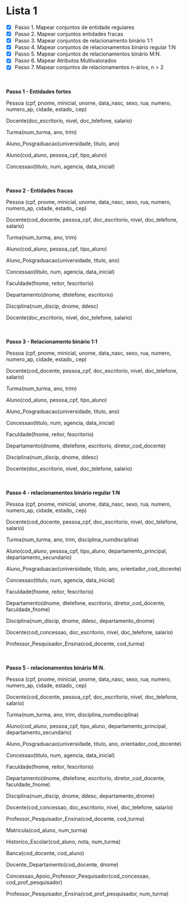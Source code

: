# Lista 1

- [x]  Passo 1. Mapear conjuntos de entidade regulares
- [x]  Passo 2. Mapear conjuntos entidades fracas
- [x]  Passo 3. Mapear conjuntos de relacionamento binário 1:1
- [x]  Passo 4. Mapear conjuntos de relacionamentos binário regular 1:N
- [x]  Passo 5. Mapear conjuntos de relacionamentos binário M:N.
- [x]  Passo 6. Mapear Atributos Multivalorados
- [x]  Passo 7. Mapear conjuntos de relacionamentos n-ários, n > 2

<br><br>
**Passo 1 - Entidades fortes**

Pessoa (cpf, pnome, minicial, unome, data_nasc, sexo, rua, numero, numero_ap, cidade, estado_ cep)

Docente(doc_escritorio, nivel, doc_telefone, salario)

Turma(num_turma, ano, trim)

Aluno_Posgraduacao(universidade, titulo, ano)

Aluno(cod_aluno, pessoa_cpf, tipo_aluno)

Concessao(titulo, num, agencia, data_inicial)

<br><br>
**Passo 2 - Entidades fracas**

Pessoa (cpf, pnome, minicial, unome, data_nasc, sexo, rua, numero, numero_ap, cidade, estado_ cep)

Docente(cod_docente, pessoa_cpf, doc_escritorio, nivel, doc_telefone, salario)

Turma(num_turma, ano, trim)

Aluno(cod_aluno, pessoa_cpf, tipo_aluno)

Aluno_Posgraduacao(universidade, titulo, ano)

Concessao(titulo, num, agencia, data_inicial)

Faculdade(fnome, reitor, fescritorio)

Departamento(dnome, dtelefone, escritorio)

Disciplina(num_discip, dnome, ddesc)

Docente(doc_escritorio, nivel, doc_telefone, salario)

<br><br>
**Passo 3 - Relacionamento binário 1:1**

Pessoa (cpf, pnome, minicial, unome, data_nasc, sexo, rua, numero, numero_ap, cidade, estado_ cep)

Docente(cod_docente, pessoa_cpf, doc_escritorio, nivel, doc_telefone, salario)

Turma(num_turma, ano, trim)

Aluno(cod_aluno, pessoa_cpf, tipo_aluno)

Aluno_Posgraduacao(universidade, titulo, ano)

Concessao(titulo, num, agencia, data_inicial)

Faculdade(fnome, reitor, fescritorio)

Departamento(dnome, dtelefone, escritorio, diretor_cod_docente)

Disciplina(num_discip, dnome, ddesc)

Docente(doc_escritorio, nivel, doc_telefone, salario)

<br><br>
**Passo 4 - relacionamentos binário regular 1:N**

Pessoa (cpf, pnome, minicial, unome, data_nasc, sexo, rua, numero, numero_ap, cidade, estado_ cep)

Docente(cod_docente, pessoa_cpf, doc_escritorio, nivel, doc_telefone, salario)

Turma(num_turma, ano, trim, disciplina_numdisciplina)

Aluno(cod_aluno, pessoa_cpf, tipo_aluno, departamento_principal, departamento_secundario)

Aluno_Posgraduacao(universidade, titulo, ano, orientador_cod_docente)

Concessao(titulo, num, agencia, data_inicial)

Faculdade(fnome, reitor, fescritorio)

Departamento(dnome, dtelefone, escritorio, diretor_cod_docente, faculdade_fnome)

Disciplina(num_discip, dnome, ddesc, departamento_dnome)

Docente(cod_concessao, doc_escritorio, nivel, doc_telefone, salario)

Professor_Pesquisador_Ensina(cod_docente, cod_turma)

<br><br>
**Passo 5 - relacionamentos binário M:N.** 

Pessoa (cpf, pnome, minicial, unome, data_nasc, sexo, rua, numero, numero_ap, cidade, estado_ cep)

Docente(cod_docente, pessoa_cpf, doc_escritorio, nivel, doc_telefone, salario)

Turma(num_turma, ano, trim, disciplina_numdisciplina)

Aluno(cod_aluno, pessoa_cpf, tipo_aluno, departamento_principal, departamento_secundario)

Aluno_Posgraduacao(universidade, titulo, ano, orientador_cod_docente)

Concessao(titulo, num, agencia, data_inicial)

Faculdade(fnome, reitor, fescritorio)

Departamento(dnome, dtelefone, escritorio, diretor_cod_docente, faculdade_fnome)

Disciplina(num_discip, dnome, ddesc, departamento_dnome)

Docente(cod_concessao, doc_escritorio, nivel, doc_telefone, salario)

Professor_Pesquisador_Ensina(cod_docente, cod_turma)

Matricula(cod_aluno, num_turma)

Historico_Escolar(cod_aluno, nota, num_turma)

Banca(cod_docente, cod_aluno)

Docente_Departamento(cod_docente, dnome)

Concessao_Apoio_Professor_Pesquisador(cod_concessao, cod_prof_pesquisador)

Professor_Pesquisador_Ensina(cod_prof_pesquisador, num_turma)